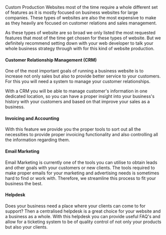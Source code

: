Custom Production Websites most of the time require a whole different set of features as it is mostly focused on business websites for large companies. These types of websites are also the most expensive to make as they heavily are focused on customer relations and sales management.

As these types of website are so broad we only listed the most requested features that most of the time get chosen for these types of website. But we definitely recommend setting down with your web developer to talk your whole business strategy through with for this kind of website production.

#### Customer Relationship Management (CRM) <a id="info-crm"></a>
One of the most important goals of running a business website is to increase not only sales but also to provide better service to your customers. For this you will need a system to manage your customer relationships.

With a CRM you will be able to manage customer's information in one dedicated location, so you can have a proper insight into your business's history with your customers and based on that improve your sales as a business.

#### Invoicing and Accounting <a id="info-invoice"></a>
With this feature we provide you the proper tools to sort out all the necessities to provide proper invoicing functionality and also controlling all the information regarding them.

#### Email Marketing <a id="info-mailMarketing"></a>
Email Marketing is currently one of the tools you can utilise to obtain leads and other goals with your customers or new clients. The tools required to make proper emails for your marketing and advertising needs is sometimes hard to find or work with. Therefore, we streamline this process to fit your business the best.

#### Helpdesk <a id="info-helpdesk"></a>
Does your business need a place where your clients can come to for support? Then a centralised helpdesk is a great choice for your website and a business as a whole. With this helpdesk you can provide useful FAQ's and allow for a ticketing system to be of quality control of not only your products but also your clients.